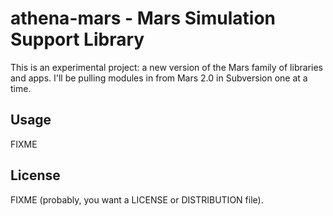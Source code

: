 # athena-mars - Mars Simulation Support Library

This is an experimental project: a new version of the Mars family of
libraries and apps.  I'll be pulling modules in from Mars 2.0 in 
Subversion one at a time.

## Usage

FIXME

## License

FIXME (probably, you want a LICENSE or DISTRIBUTION file).